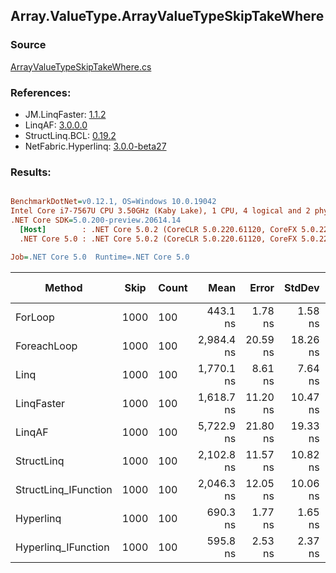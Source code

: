 ﻿## Array.ValueType.ArrayValueTypeSkipTakeWhere

### Source
[ArrayValueTypeSkipTakeWhere.cs](../LinqBenchmarks/Array/ValueType/ArrayValueTypeSkipTakeWhere.cs)

### References:
- JM.LinqFaster: [1.1.2](https://www.nuget.org/packages/JM.LinqFaster/1.1.2)
- LinqAF: [3.0.0.0](https://www.nuget.org/packages/LinqAF/3.0.0.0)
- StructLinq.BCL: [0.19.2](https://www.nuget.org/packages/StructLinq.BCL/0.19.2)
- NetFabric.Hyperlinq: [3.0.0-beta27](https://www.nuget.org/packages/NetFabric.Hyperlinq/3.0.0-beta27)

### Results:
``` ini

BenchmarkDotNet=v0.12.1, OS=Windows 10.0.19042
Intel Core i7-7567U CPU 3.50GHz (Kaby Lake), 1 CPU, 4 logical and 2 physical cores
.NET Core SDK=5.0.200-preview.20614.14
  [Host]        : .NET Core 5.0.2 (CoreCLR 5.0.220.61120, CoreFX 5.0.220.61120), X64 RyuJIT
  .NET Core 5.0 : .NET Core 5.0.2 (CoreCLR 5.0.220.61120, CoreFX 5.0.220.61120), X64 RyuJIT

Job=.NET Core 5.0  Runtime=.NET Core 5.0  

```
|               Method | Skip | Count |       Mean |    Error |   StdDev | Ratio | RatioSD |  Gen 0 | Gen 1 | Gen 2 | Allocated |
|--------------------- |----- |------ |-----------:|---------:|---------:|------:|--------:|-------:|------:|------:|----------:|
|              ForLoop | 1000 |   100 |   443.1 ns |  1.78 ns |  1.58 ns |  1.00 |    0.00 |      - |     - |     - |         - |
|          ForeachLoop | 1000 |   100 | 2,984.4 ns | 20.59 ns | 18.26 ns |  6.74 |    0.05 | 0.0153 |     - |     - |      32 B |
|                 Linq | 1000 |   100 | 1,770.1 ns |  8.61 ns |  7.64 ns |  3.99 |    0.02 | 0.1183 |     - |     - |     248 B |
|           LinqFaster | 1000 |   100 | 1,618.7 ns | 11.20 ns | 10.47 ns |  3.65 |    0.03 | 6.7329 |     - |     - |   14096 B |
|               LinqAF | 1000 |   100 | 5,722.9 ns | 21.80 ns | 19.33 ns | 12.92 |    0.06 |      - |     - |     - |         - |
|           StructLinq | 1000 |   100 | 2,102.8 ns | 11.57 ns | 10.82 ns |  4.75 |    0.03 | 0.0458 |     - |     - |      96 B |
| StructLinq_IFunction | 1000 |   100 | 2,046.3 ns | 12.05 ns | 10.06 ns |  4.62 |    0.03 |      - |     - |     - |         - |
|            Hyperlinq | 1000 |   100 |   690.3 ns |  1.77 ns |  1.65 ns |  1.56 |    0.01 |      - |     - |     - |         - |
|  Hyperlinq_IFunction | 1000 |   100 |   595.8 ns |  2.53 ns |  2.37 ns |  1.34 |    0.01 |      - |     - |     - |         - |
